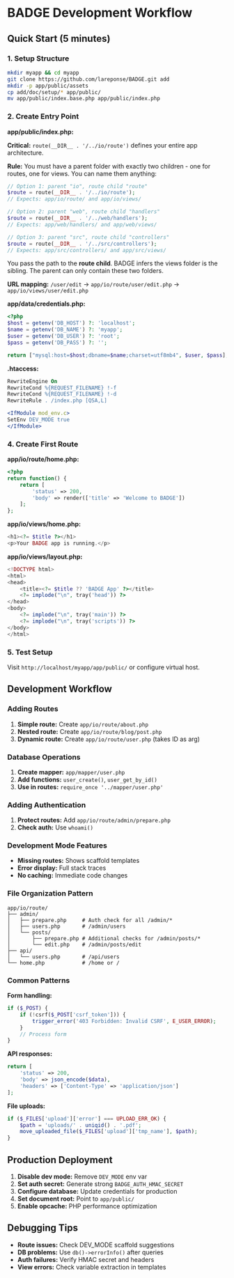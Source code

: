 # BADGE Development Workflow

## Quick Start (5 minutes)

### 1. Setup Structure
```bash
mkdir myapp && cd myapp
git clone https://github.com/lareponse/BADGE.git add
mkdir -p app/public/assets
cp add/doc/setup/* app/public/
mv app/public/index.base.php app/public/index.php
```

### 2. Create Entry Point
**app/public/index.php:**

**Critical:** `route(__DIR__ . '/../io/route')` defines your entire app architecture.

**Rule:** You must have a parent folder with exactly two children - one for routes, one for views. You can name them anything:

```php
// Option 1: parent "io", route child "route"
$route = route(__DIR__ . '/../io/route');
// Expects: app/io/route/ and app/io/views/

// Option 2: parent "web", route child "handlers"  
$route = route(__DIR__ . '/../web/handlers');
// Expects: app/web/handlers/ and app/web/views/

// Option 3: parent "src", route child "controllers"
$route = route(__DIR__ . '/../src/controllers');
// Expects: app/src/controllers/ and app/src/views/
```

You pass the path to the **route child**. BADGE infers the views folder is the sibling. The parent can only contain these two folders.

**URL mapping:** `/user/edit` → `app/io/route/user/edit.php` → `app/io/views/user/edit.php`

**app/data/credentials.php:**
```php
<?php
$host = getenv('DB_HOST') ?: 'localhost';
$name = getenv('DB_NAME') ?: 'myapp';
$user = getenv('DB_USER') ?: 'root';
$pass = getenv('DB_PASS') ?: '';

return ["mysql:host=$host;dbname=$name;charset=utf8mb4", $user, $pass];
```

**.htaccess:**
```apache
RewriteEngine On
RewriteCond %{REQUEST_FILENAME} !-f
RewriteCond %{REQUEST_FILENAME} !-d
RewriteRule . /index.php [QSA,L]

<IfModule mod_env.c>
SetEnv DEV_MODE true
</IfModule>
```

### 4. Create First Route
**app/io/route/home.php:**
```php
<?php
return function() {
    return [
        'status' => 200,
        'body' => render(['title' => 'Welcome to BADGE'])
    ];
};
```

**app/io/views/home.php:**
```php
<h1><?= $title ?></h1>
<p>Your BADGE app is running.</p>
```

**app/io/views/layout.php:**
```php
<!DOCTYPE html>
<html>
<head>
    <title><?= $title ?? 'BADGE App' ?></title>
    <?= implode("\n", tray('head')) ?>
</head>
<body>
    <?= implode("\n", tray('main')) ?>
    <?= implode("\n", tray('scripts')) ?>
</body>
</html>
```

### 5. Test Setup
Visit `http://localhost/myapp/app/public/` or configure virtual host.

## Development Workflow

### Adding Routes
1. **Simple route:** Create `app/io/route/about.php`
2. **Nested route:** Create `app/io/route/blog/post.php`
3. **Dynamic route:** Create `app/io/route/user.php` (takes ID as arg)

### Database Operations
1. **Create mapper:** `app/mapper/user.php`
2. **Add functions:** `user_create()`, `user_get_by_id()`
3. **Use in routes:** `require_once '../mapper/user.php'`

### Adding Authentication
1. **Protect routes:** Add `app/io/route/admin/prepare.php`
2. **Check auth:** Use `whoami()`

### Development Mode Features
- **Missing routes:** Shows scaffold templates
- **Error display:** Full stack traces
- **No caching:** Immediate code changes

### File Organization Pattern
```
app/io/route/
├── admin/
│   ├── prepare.php     # Auth check for all /admin/*
│   ├── users.php       # /admin/users
│   └── posts/
│       ├── prepare.php # Additional checks for /admin/posts/*
│       └── edit.php    # /admin/posts/edit
├── api/
│   └── users.php       # /api/users
└── home.php            # /home or /
```

### Common Patterns

**Form handling:**
```php
if ($_POST) {
    if (!csrf($_POST['csrf_token'])) {
        trigger_error('403 Forbidden: Invalid CSRF', E_USER_ERROR);
    }
    // Process form
}
```

**API responses:**
```php
return [
    'status' => 200,
    'body' => json_encode($data),
    'headers' => ['Content-Type' => 'application/json']
];
```

**File uploads:**
```php
if ($_FILES['upload']['error'] === UPLOAD_ERR_OK) {
    $path = 'uploads/' . uniqid() . '.pdf';
    move_uploaded_file($_FILES['upload']['tmp_name'], $path);
}
```

## Production Deployment

1. **Disable dev mode:** Remove `DEV_MODE` env var
2. **Set auth secret:** Generate strong `BADGE_AUTH_HMAC_SECRET`
3. **Configure database:** Update credentials for production
4. **Set document root:** Point to `app/public/`
5. **Enable opcache:** PHP performance optimization

## Debugging Tips

- **Route issues:** Check DEV_MODE scaffold suggestions
- **DB problems:** Use `db()->errorInfo()` after queries
- **Auth failures:** Verify HMAC secret and headers
- **View errors:** Check variable extraction in templates